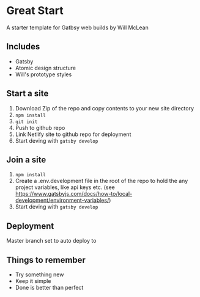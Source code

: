 # Great Start
A starter template for Gatbsy web builds by Will McLean

## Includes
- Gatsby
- Atomic design structure
- Will's prototype styles

## Start a site
1. Download Zip of the repo and copy contents to your new site directory
1. `npm install`
1. `git init`
1. Push to github repo
1. Link Netlify site to github repo for deployment
1. Start deving with `gatsby develop`

## Join a site
1. `npm install`
1. Create a .env.development file in the root of the repo to hold the any project variables, like api keys etc. (see https://www.gatsbyjs.com/docs/how-to/local-development/environment-variables/)
1. Start deving with `gatsby develop`

## Deployment
Master branch set to auto deploy to <insert url here>

## Things to remember
- Try something new
- Keep it simple
- Done is better than perfect
